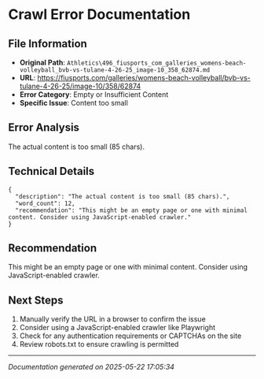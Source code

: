 # Crawl Error Documentation

## File Information
- **Original Path**: `Athletics\496_fiusports_com_galleries_womens-beach-volleyball_bvb-vs-tulane-4-26-25_image-10_358_62874.md`
- **URL**: https://fiusports.com/galleries/womens-beach-volleyball/bvb-vs-tulane-4-26-25/image-10/358/62874
- **Error Category**: Empty or Insufficient Content
- **Specific Issue**: Content too small

## Error Analysis
The actual content is too small (85 chars).

## Technical Details
```
{
  "description": "The actual content is too small (85 chars).",
  "word_count": 12,
  "recommendation": "This might be an empty page or one with minimal content. Consider using JavaScript-enabled crawler."
}
```

## Recommendation
This might be an empty page or one with minimal content. Consider using JavaScript-enabled crawler.

## Next Steps
1. Manually verify the URL in a browser to confirm the issue
2. Consider using a JavaScript-enabled crawler like Playwright
3. Check for any authentication requirements or CAPTCHAs on the site
4. Review robots.txt to ensure crawling is permitted

---
*Documentation generated on 2025-05-22 17:05:34*
